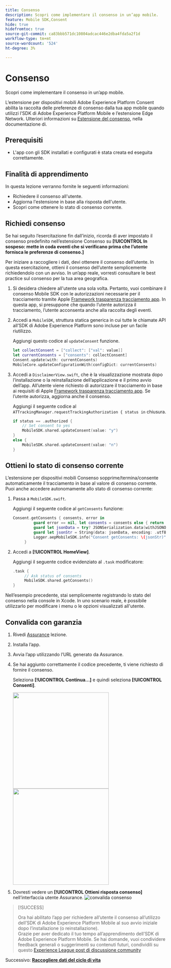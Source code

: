 ```yaml
---
title: Consenso
description: Scopri come implementare il consenso in un’app mobile.
feature: Mobile SDK,Consent
hide: true
hidefromtoc: true
source-git-commit: ca83bbb571dc10804adcac446e2dba4fda5a2f1d
workflow-type: tm+mt
source-wordcount: '524'
ht-degree: 3%

---
```


# Consenso

Scopri come implementare il consenso in un’app mobile.

L’estensione per dispositivi mobili Adobe Experience Platform Consent abilita la raccolta delle preferenze di consenso dalla tua app mobile quando utilizzi l’SDK di Adobe Experience Platform Mobile e l’estensione Edge Network. Ulteriori informazioni su [Estensione del consenso](https://developer.adobe.com/client-sdks/documentation/consent-for-edge-network/), nella documentazione di.

## Prerequisiti

* L&#39;app con gli SDK installati e configurati è stata creata ed eseguita correttamente.

## Finalità di apprendimento

In questa lezione verranno fornite le seguenti informazioni:

* Richiedere il consenso all&#39;utente.
* Aggiorna l&#39;estensione in base alla risposta dell&#39;utente.
* Scopri come ottenere lo stato di consenso corrente.

## Richiedi consenso

Se hai seguito l’esercitazione fin dall’inizio, ricorda di aver impostato il consenso predefinito nell’estensione Consenso su **[!UICONTROL In sospeso: mette in coda eventi che si verificano prima che l’utente fornisca le preferenze di consenso.]**

Per iniziare a raccogliere i dati, devi ottenere il consenso dell’utente. In questa esercitazione, ottieni il consenso dell’utente semplicemente richiedendolo con un avviso. In un’app reale, vorresti consultare le best practice sul consenso per la tua area geografica.

1. Si desidera chiedere all&#39;utente una sola volta. Pertanto, vuoi combinare il consenso Mobile SDK con le autorizzazioni necessarie per il tracciamento tramite Apple [Framework trasparenza tracciamento app](https://developer.apple.com/documentation/apptrackingtransparency). In questa app, si presuppone che quando l’utente autorizza il tracciamento, l’utente acconsenta anche alla raccolta degli eventi.

1. Accedi a `MobileSDK`, struttura statica generica in cui tutte le chiamate API all’SDK di Adobe Experience Platform sono incluse per un facile riutilizzo.

   Aggiungi questo codice al `updateConsent` funzione.

   ```swift
   let collectConsent = ["collect": ["val": value]]
   let currentConsents = ["consents": collectConsent]
   Consent.update(with: currentConsents)
   MobileCore.updateConfigurationWith(configDict: currentConsents)
   ```

1. Accedi a `DisclaimerView.swift`, che è la visualizzazione mostrata dopo l’installazione o la reinstallazione dell’applicazione e il primo avvio dell’app. All’utente viene richiesto di autorizzare il tracciamento in base ai requisiti di Apple [Framework trasparenza tracciamento app](https://developer.apple.com/documentation/apptrackingtransparency). Se l’utente autorizza, aggiorna anche il consenso.

   Aggiungi il seguente codice al `ATTrackingManager.requestTrackingAuthorization { status in` chiusura.

   ```swift {highlight="3,6"}
   if status == .authorized {
       // Set consent to yes
       MobileSDK.shared.updateConsent(value: "y")
   }
   else {
       MobileSDK.shared.updateConsent(value: "n")
   }
   ```

## Ottieni lo stato di consenso corrente

L’estensione per dispositivi mobili Consenso sopprime/termina/consente automaticamente il tracciamento in base al valore di consenso corrente. Puoi anche accedere autonomamente allo stato di consenso corrente:

1. Passa a `MobileSDK.swift`.

   Aggiungi il seguente codice al `getConsents` funzione:

   ```swift
   Consent.getConsents { consents, error in
            guard error == nil, let consents = consents else { return }
            guard let jsonData = try? JSONSerialization.data(withJSONObject: consents, options: .prettyPrinted) else { return }
            guard let jsonStr = String(data: jsonData, encoding: .utf8) else { return }
            Logger.aepMobileSDK.info("Consent getConsents: \(jsonStr)")
        }
   ```

2. Accedi a **[!UICONTROL HomeView]**.

   Aggiungi il seguente codice evidenziato al `.task` modificatore:

   ```swift {highlight="3"}
   .task {
        // Ask status of consents
        MobileSDK.shared.getConsents()   
   }
   ```

Nell’esempio precedente, stai semplicemente registrando lo stato del consenso nella console in Xcode. In uno scenario reale, è possibile utilizzarlo per modificare i menu o le opzioni visualizzati all&#39;utente.

## Convalida con garanzia

1. Rivedi [Assurance](assurance.md) lezione.
1. Installa l’app.
1. Avvia l’app utilizzando l’URL generato da Assurance.
1. Se hai aggiunto correttamente il codice precedente, ti viene richiesto di fornire il consenso.

   Seleziona **[!UICONTROL Continua...]** e quindi seleziona **[!UICONTROL Consenti]**.

   <img src="./assets/consent-update-1.png" width="300" /> 
   <img src="./assets/consent-update-2.png" width="300" />

1. Dovresti vedere un **[!UICONTROL Ottieni risposta consenso]** nell’interfaccia utente Assurance.
   ![convalida consenso](assets/consent-update.png)



>[!SUCCESS]
>
>Ora hai abilitato l’app per richiedere all’utente il consenso all’utilizzo dell’SDK di Adobe Experience Platform Mobile al suo avvio iniziale dopo l’installazione (o reinstallazione).<br/>Grazie per aver dedicato il tuo tempo all’apprendimento dell’SDK di Adobe Experience Platform Mobile. Se hai domande, vuoi condividere feedback generali o suggerimenti su contenuti futuri, condividili su questo [Experience League post di discussione community](https://experienceleaguecommunities.adobe.com/t5/adobe-experience-platform-launch/tutorial-discussion-implement-adobe-experience-cloud-in-mobile/td-p/443796)

Successivo: **[Raccogliere dati del ciclo di vita](lifecycle-data.md)**
